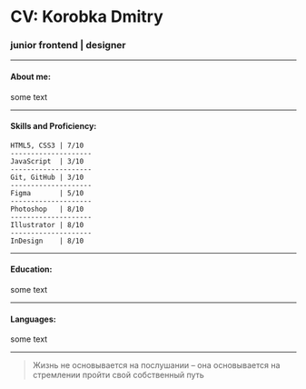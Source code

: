 # CV: Korobka Dmitry
### junior frontend | designer
***
#### About me:
some text
***
#### Skills and Proficiency:
    HTML5, CSS3 | 7/10
    --------------------
    JavaScript  | 3/10
    --------------------
    Git, GitHub | 3/10
    --------------------
    Figma       | 5/10
    --------------------
    Photoshop   | 8/10
    --------------------
    Illustrator | 8/10
    --------------------
    InDesign    | 8/10
***
#### Education:
some text
***
#### Languages:
some text
***
> Жизнь не основывается на послушании – она основывается на стремлении пройти свой собственный путь

